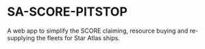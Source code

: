 # SA-SCORE-PITSTOP
A web app to simplify the SCORE claiming, resource buying and re-supplying the fleets for Star Atlas ships.
